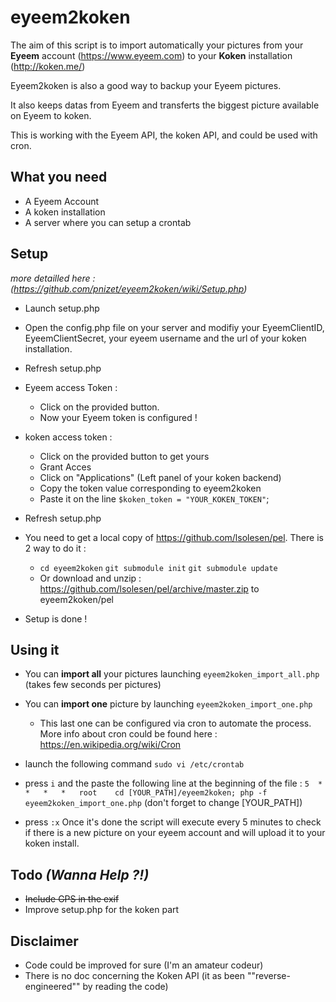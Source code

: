 # eyeem2koken

The aim of this script is to import automatically your pictures from your __Eyeem__ account (https://www.eyeem.com) to your __Koken__ installation (http://koken.me/)

Eyeem2koken is also a good way to backup your Eyeem pictures.

It also keeps datas from Eyeem and transferts the biggest picture available on Eyeem to koken.

This is working with the Eyeem API, the koken API, and could be used with cron.

What you need 
---------------------
* A Eyeem Account
* A koken installation
* A server where you can setup a crontab

Setup 
---------------------
*more detailled here : (https://github.com/pnizet/eyeem2koken/wiki/Setup.php)*
* Launch setup.php
* Open the config.php file on your server and modifiy your EyeemClientID, EyeemClientSecret, your eyeem username and the url of your koken installation.
* Refresh setup.php
* Eyeem access Token : 
	* Click on the provided button.
	* Now your Eyeem token is configured !
* koken access token : 
	* Click on the provided button to get yours
	* Grant Acces
	* Click on "Applications" (Left panel of your koken backend)
	* Copy the token value corresponding to eyeem2koken
	* Paste it on the line  `$koken_token = "YOUR_KOKEN_TOKEN"`;
* Refresh setup.php

* You need to get a local copy of https://github.com/lsolesen/pel. There is 2 way to do it : 
	* `cd eyeem2koken` `git submodule init` `git submodule update`
	* Or download and unzip : https://github.com/lsolesen/pel/archive/master.zip  to eyeem2koken/pel
	
* Setup is done !


Using it 
---------------------
* You can **import all** your pictures launching `eyeem2koken_import_all.php` (takes few seconds per pictures)
* You can **import one** picture by launching `eyeem2koken_import_one.php`

	* This last one can be configured via cron to automate the process. More info about cron could be found here : https://en.wikipedia.org/wiki/Cron
 * launch the following command `sudo vi /etc/crontab`
 * press `i` and the paste the following line at the beginning of the file : `5  *   *   *   *   root    cd [YOUR_PATH]/eyeem2koken; php -f eyeem2koken_import_one.php` (don't forget to change [YOUR_PATH])
 * press `:x`
 Once it's done the script will execute every 5 minutes to check if there is a new picture on your eyeem account and will upload it to your koken install.

Todo *(Wanna Help ?!)*
---------------------
* ~~Include GPS in the exif~~
* Improve setup.php for the koken part

Disclaimer
---------------------
* Code could be improved for sure (I'm an amateur codeur)
* There is no doc concerning the Koken API (it as been ""reverse-engineered"" by reading the code)
